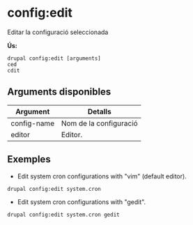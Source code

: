 # config:edit
Editar la configuració seleccionada

**Ús:**
```
drupal config:edit [arguments]
ced
cdit
```

## Arguments disponibles
Argument | Detalls
---------|-------------
config-name | Nom de la configuració
editor | Editor.

## Exemples
* Edit system cron configurations with "vim" (default editor).
```
drupal config:edit system.cron
```
* Edit system cron configurations with "gedit".
```
drupal config:edit system.cron gedit
```
